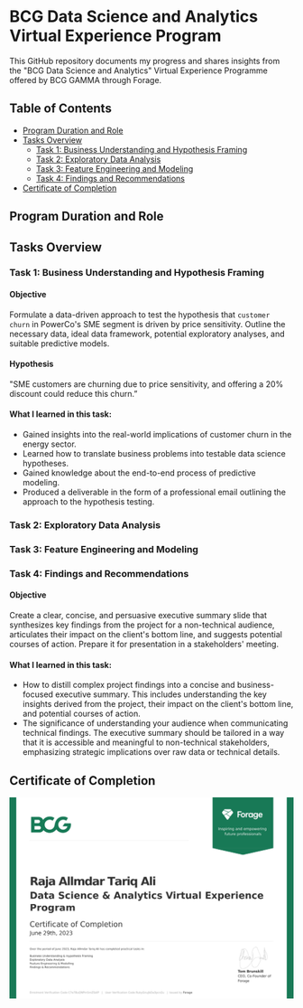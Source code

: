 # BCG Data Science and Analytics Virtual Experience Program

This GitHub repository documents my progress and shares insights from the "BCG Data Science and Analytics" Virtual Experience Programme offered by BCG GAMMA through Forage.

## Table of Contents

- [Program Duration and Role](#program-duration-and-role)
- [Tasks Overview](#tasks-overview)
    - [Task 1: Business Understanding and Hypothesis Framing](#task-1-business-understanding-and-hypothesis-framing)
    - [Task 2: Exploratory Data Analysis](#task-2-exploratory-data-analysis)
    - [Task 3: Feature Engineering and Modeling](#task-3-feature-engineering-and-modeling)
    - [Task 4: Findings and Recommendations](#task-4-findings-and-recommendations)
- [Certificate of Completion](#certificate-of-completion)

## Program Duration and Role

## Tasks Overview

### Task 1: Business Understanding and Hypothesis Framing

#### Objective
Formulate a data-driven approach to test the hypothesis that `customer churn` in PowerCo's SME segment is driven by price sensitivity. Outline the necessary data, ideal data framework, potential exploratory analyses, and suitable predictive models.

#### Hypothesis
"SME customers are churning due to price sensitivity, and offering a 20% discount could reduce this churn.”

#### What I learned in this task:
- Gained insights into the real-world implications of customer churn in the energy sector.
- Learned how to translate business problems into testable data science hypotheses.
- Gained knowledge about the end-to-end process of predictive modeling.
- Produced a deliverable in the form of a professional email outlining the approach to the hypothesis testing.

### Task 2: Exploratory Data Analysis

### Task 3: Feature Engineering and Modeling

### Task 4: Findings and Recommendations

#### Objective
Create a clear, concise, and persuasive executive summary slide that synthesizes key findings from the project for a non-technical audience, articulates their impact on the client's bottom line, and suggests potential courses of action. Prepare it for presentation in a stakeholders' meeting.

#### What I learned in this task:
- How to distill complex project findings into a concise and business-focused executive summary. This includes understanding the key insights derived from the project, their impact on the client's bottom line, and potential courses of action.
- The significance of understanding your audience when communicating technical findings. The executive summary should be tailored in a way that it is accessible and meaningful to non-technical stakeholders, emphasizing strategic implications over raw data or technical details.

## Certificate of Completion
![Alt text](img/Completion_Certificate.jpg)